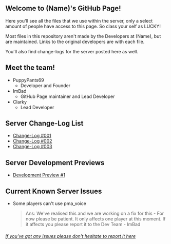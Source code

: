 ## Welcome to (Name)'s GitHub Page!

Here you'll see all the files that we use within the server, only a select amount of people have access to this page. So class your self as LUCKY!

Most files in this repository aren't made by the Developers at (Name), but are maintained. Links to the original developers are with each file.

You'll also find change-logs for the server posted here as well. 


## Meet the team!

- PuppyPants69
    - Developer and Founder
- ImBad
    - GitHub Page maintainer and Lead Developer
- Clarky
    - Lead Developer




## Server Change-Log List

- [Change-Log #001](https://namedeveloper.github.io/-name-website//changelog01.html)
- [Change-Log #002](https://namedeveloper.github.io/-name-website//changelog02.html)
- [Change-Log #003](https://namedeveloper.github.io/-name-website//changelog03.html)

## Server Development Previews

- [Development Preview #1](https://namedeveloper.github.io/-name-website//devpreview01.html)

## Current Known Server Issues

- Some players can't use pma_voice 
    > Ans: We've realised this and we are working on a fix for this - For now please be patient. It only affects one player at this moment. If it affects you please report it to the Dev Team - ImBad

###### [If you've got any issues please don't hesitate to report it here](https://github.com/NameDeveloper/-name-website/issues/new)
